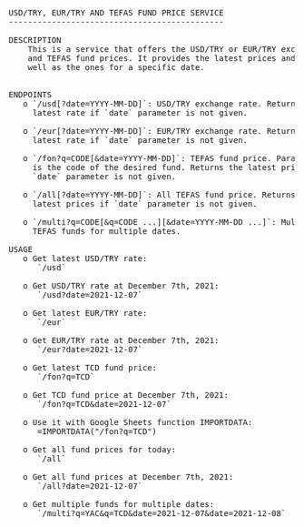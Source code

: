 <pre>
USD/TRY, EUR/TRY AND TEFAS FUND PRICE SERVICE
---------------------------------------------

DESCRIPTION
    This is a service that offers the USD/TRY or EUR/TRY exchange rates,
    and TEFAS fund prices. It provides the latest prices and rates, as
    well as the ones for a specific date.


ENDPOINTS
   o `/usd[?date=YYYY-MM-DD]`: USD/TRY exchange rate. Returns the
     latest rate if `date` parameter is not given.

   o `/eur[?date=YYYY-MM-DD]`: EUR/TRY exchange rate. Returns the
     latest rate if `date` parameter is not given.

   o `/fon?q=CODE[&date=YYYY-MM-DD]`: TEFAS fund price. Parameter `q`
     is the code of the desired fund. Returns the latest price if
     `date` parameter is not given.

   o `/all[?date=YYYY-MM-DD]`: All TEFAS fund price. Returns the
     latest prices if `date` parameter is not given.

   o `/multi?q=CODE[&q=CODE ...][&date=YYYY-MM-DD ...]`: Multiple
     TEFAS funds for multiple dates.

USAGE
   o Get latest USD/TRY rate:
      `/usd`

   o Get USD/TRY rate at December 7th, 2021:
      `/usd?date=2021-12-07`

   o Get latest EUR/TRY rate:
      `/eur`

   o Get EUR/TRY rate at December 7th, 2021:
      `/eur?date=2021-12-07`

   o Get latest TCD fund price:
      `/fon?q=TCD`

   o Get TCD fund price at December 7th, 2021:
      `/fon?q=TCD&date=2021-12-07`

   o Use it with Google Sheets function IMPORTDATA:
      =IMPORTDATA("/fon?q=TCD")

   o Get all fund prices for today:
      `/all`

   o Get all fund prices at December 7th, 2021:
      `/all?date=2021-12-07`

   o Get multiple funds for multiple dates:
      `/multi?q=YAC&q=TCD&date=2021-12-07&date=2021-12-08`
</pre>
